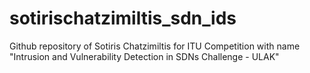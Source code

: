 # sotirischatzimiltis_sdn_ids
Github repository of Sotiris Chatzimiltis for ITU Competition with name "Intrusion and Vulnerability Detection in SDNs Challenge - ULAK"
